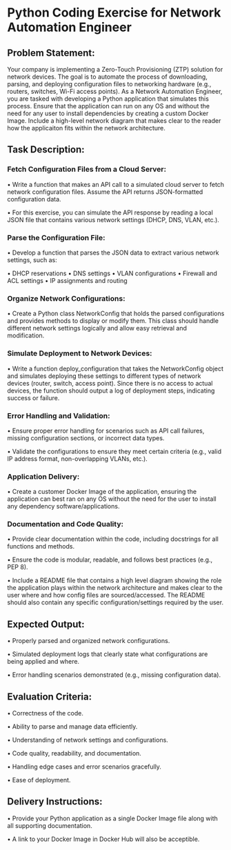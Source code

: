 # Python Coding Exercise for Network Automation Engineer

## Problem Statement:

Your company is implementing a Zero-Touch Provisioning (ZTP) solution for network devices. The goal is to automate the process of downloading, parsing, and deploying configuration files to networking hardware (e.g., routers, switches, Wi-Fi access points). As a Network Automation Engineer, you are tasked with developing a Python application that simulates this process. Ensure that the application can run on any OS and without the need for any user to install dependencies by creating a custom Docker Image. Include a high-level network diagram that makes clear to the reader how the applicaiton fits within the network architecture.

## Task Description:

### Fetch Configuration Files from a Cloud Server: 

• Write a function that makes an API call to a simulated cloud server to fetch network configuration files. Assume the API returns JSON-formatted configuration data.

• For this exercise, you can simulate the API response by reading a local JSON file that contains various network settings (DHCP, DNS, VLAN, etc.).

### Parse the Configuration File: 

• Develop a function that parses the JSON data to extract various network settings, such as: 

• DHCP reservations • DNS settings • VLAN configurations • Firewall and ACL settings • IP assignments and routing

### Organize Network Configurations: 

• Create a Python class NetworkConfig that holds the parsed configurations and provides methods to display or modify them. This class should handle different network settings logically and allow easy retrieval and modification.

### Simulate Deployment to Network Devices: 

• Write a function deploy_configuration that takes the NetworkConfig object and simulates deploying these settings to different types of network devices (router, switch, access point). Since there is no access to actual devices, the function should output a log of deployment steps, indicating success or failure.

### Error Handling and Validation: 

• Ensure proper error handling for scenarios such as API call failures, missing configuration sections, or incorrect data types. 

• Validate the configurations to ensure they meet certain criteria (e.g., valid IP address format, non-overlapping VLANs, etc.).

### Application Delivery: 

• Create a customer Docker Image of the application, ensuring the application can best ran on any OS without the need for the user to install any dependency software/applications.

### Documentation and Code Quality: 

• Provide clear documentation within the code, including docstrings for all functions and methods. 

• Ensure the code is modular, readable, and follows best practices (e.g., PEP 8). 

• Include a README file that contains a high level diagram showing the role the application plays within the network architecture and makes clear to the user where and how config files are sourced/accessed. The README should also contain any specific configuration/settings required by the user. 

## Expected Output:

• Properly parsed and organized network configurations. 

• Simulated deployment logs that clearly state what configurations are being applied and where. 

• Error handling scenarios demonstrated (e.g., missing configuration data).

## Evaluation Criteria:

• Correctness of the code. 

• Ability to parse and manage data efficiently. 

• Understanding of network settings and configurations. 

• Code quality, readability, and documentation. 

• Handling edge cases and error scenarios gracefully. 

• Ease of deployment.

## Delivery Instructions:

• Provide your Python application as a single Docker Image file along with all supporting documentation. 

• A link to your Docker Image in Docker Hub will also be acceptible.
